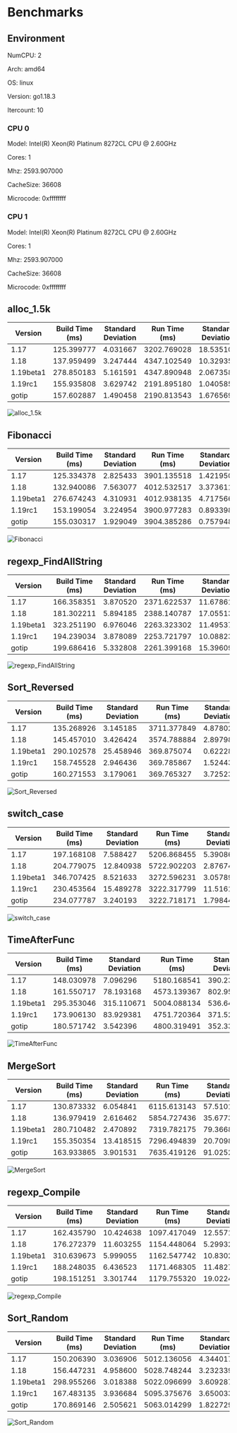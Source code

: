 # Benchmarks

## Environment

NumCPU: 2

Arch: amd64

OS: linux

Version: go1.18.3

Itercount: 10

### CPU 0

Model: Intel(R) Xeon(R) Platinum 8272CL CPU @ 2.60GHz

Cores: 1

Mhz: 2593.907000

CacheSize: 36608

Microcode: 0xffffffff

### CPU 1

Model: Intel(R) Xeon(R) Platinum 8272CL CPU @ 2.60GHz

Cores: 1

Mhz: 2593.907000

CacheSize: 36608

Microcode: 0xffffffff

## alloc_1.5k

| Version | Build Time (ms) | Standard Deviation | Run Time (ms) | Standard Deviation |
| ------ | ------ | ------ | ------ | ------ |
| 1.17 | 125.399777 | 4.031667 | 3202.769028 | 18.535102 |
| 1.18 | 137.959499 | 3.247444 | 4347.102549 | 10.329353 |
| 1.19beta1 | 278.850183 | 5.161591 | 4347.890948 | 2.067358 |
| 1.19rc1 | 155.935808 | 3.629742 | 2191.895180 | 1.040585 |
| gotip | 157.602887 | 1.490458 | 2190.813543 | 1.676569 |

![alloc_1.5k](./alloc_1.5k__78691b2f49.png)

## Fibonacci

| Version | Build Time (ms) | Standard Deviation | Run Time (ms) | Standard Deviation |
| ------ | ------ | ------ | ------ | ------ |
| 1.17 | 125.334378 | 2.825433 | 3901.135518 | 1.421950 |
| 1.18 | 132.940086 | 7.563077 | 4012.532517 | 3.373611 |
| 1.19beta1 | 276.674243 | 4.310931 | 4012.938135 | 4.717566 |
| 1.19rc1 | 153.199054 | 3.224954 | 3900.977283 | 0.893398 |
| gotip | 155.030317 | 1.929049 | 3904.385286 | 0.757948 |

![Fibonacci](./Fibonacci__016be0f0bc.png)

## regexp_FindAllString

| Version | Build Time (ms) | Standard Deviation | Run Time (ms) | Standard Deviation |
| ------ | ------ | ------ | ------ | ------ |
| 1.17 | 166.358351 | 3.870520 | 2371.622537 | 11.678614 |
| 1.18 | 181.302211 | 5.894185 | 2388.140787 | 17.055134 |
| 1.19beta1 | 323.251190 | 6.976046 | 2263.323302 | 11.495371 |
| 1.19rc1 | 194.239034 | 3.878089 | 2253.721797 | 10.088231 |
| gotip | 199.686416 | 5.332808 | 2261.399168 | 15.396090 |

![regexp_FindAllString](./regexp_FindAllString__efbe67306d.png)

## Sort_Reversed

| Version | Build Time (ms) | Standard Deviation | Run Time (ms) | Standard Deviation |
| ------ | ------ | ------ | ------ | ------ |
| 1.17 | 135.268926 | 3.145185 | 3711.377849 | 4.878023 |
| 1.18 | 145.457010 | 3.426424 | 3574.788884 | 2.897981 |
| 1.19beta1 | 290.102578 | 25.458946 | 369.875074 | 0.622284 |
| 1.19rc1 | 158.745528 | 2.946436 | 369.785867 | 1.524439 |
| gotip | 160.271553 | 3.179061 | 369.765327 | 3.725235 |

![Sort_Reversed](./Sort_Reversed__4f239a2e28.png)

## switch_case

| Version | Build Time (ms) | Standard Deviation | Run Time (ms) | Standard Deviation |
| ------ | ------ | ------ | ------ | ------ |
| 1.17 | 197.168108 | 7.588427 | 5206.868455 | 5.390869 |
| 1.18 | 204.779075 | 12.840938 | 5722.902203 | 2.876748 |
| 1.19beta1 | 346.707425 | 8.521633 | 3272.596231 | 3.057897 |
| 1.19rc1 | 230.453564 | 15.489278 | 3222.317799 | 11.516199 |
| gotip | 234.077787 | 3.240193 | 3222.718171 | 1.798447 |

![switch_case](./switch_case__725e73000e.png)

## TimeAfterFunc

| Version | Build Time (ms) | Standard Deviation | Run Time (ms) | Standard Deviation |
| ------ | ------ | ------ | ------ | ------ |
| 1.17 | 148.030978 | 7.096296 | 5180.168541 | 390.234983 |
| 1.18 | 161.550717 | 78.193168 | 4573.139367 | 802.953240 |
| 1.19beta1 | 295.353046 | 315.110671 | 5004.088134 | 536.647179 |
| 1.19rc1 | 173.906130 | 83.929381 | 4751.720364 | 371.526081 |
| gotip | 180.571742 | 3.542396 | 4800.319491 | 352.331371 |

![TimeAfterFunc](./TimeAfterFunc__b4a2fe2bf5.png)

## MergeSort

| Version | Build Time (ms) | Standard Deviation | Run Time (ms) | Standard Deviation |
| ------ | ------ | ------ | ------ | ------ |
| 1.17 | 130.873332 | 6.054841 | 6115.613143 | 57.510144 |
| 1.18 | 136.979419 | 2.616462 | 5854.727436 | 35.677391 |
| 1.19beta1 | 280.710482 | 2.470892 | 7319.782175 | 79.366832 |
| 1.19rc1 | 155.350354 | 13.418515 | 7296.494839 | 20.709849 |
| gotip | 163.933865 | 3.901531 | 7635.419126 | 91.025249 |

![MergeSort](./MergeSort__619024e898.png)

## regexp_Compile

| Version | Build Time (ms) | Standard Deviation | Run Time (ms) | Standard Deviation |
| ------ | ------ | ------ | ------ | ------ |
| 1.17 | 162.435790 | 10.424638 | 1097.417049 | 12.557147 |
| 1.18 | 176.272379 | 11.603255 | 1154.448064 | 5.299320 |
| 1.19beta1 | 310.639673 | 5.999055 | 1162.547742 | 10.830214 |
| 1.19rc1 | 188.248035 | 6.436523 | 1171.468305 | 11.482760 |
| gotip | 198.151251 | 3.301744 | 1179.755320 | 19.022420 |

![regexp_Compile](./regexp_Compile__b52c0e0ed5.png)

## Sort_Random

| Version | Build Time (ms) | Standard Deviation | Run Time (ms) | Standard Deviation |
| ------ | ------ | ------ | ------ | ------ |
| 1.17 | 150.206390 | 3.036906 | 5012.136056 | 4.344017 |
| 1.18 | 156.447231 | 4.958600 | 5028.748244 | 3.232339 |
| 1.19beta1 | 298.955266 | 3.018388 | 5022.096699 | 3.609287 |
| 1.19rc1 | 167.483135 | 3.936684 | 5095.375676 | 3.650033 |
| gotip | 170.869146 | 2.505621 | 5063.014299 | 1.822729 |

![Sort_Random](./Sort_Random__7a0a58c9e3.png)

